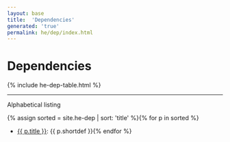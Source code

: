 ```yaml
---
layout: base
title:  'Dependencies'
generated: 'true'
permalink: he/dep/index.html
---
```


# Dependencies

{% include he-dep-table.html %}

----------

Alphabetical listing

{% assign sorted = site.he-dep | sort: 'title' %}{% for p in sorted %}
* [{{ p.title }}](): {{ p.shortdef }}{% endfor %}
